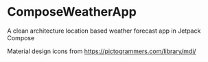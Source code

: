 # ComposeWeatherApp
A clean architecture location based weather forecast app in Jetpack Compose

Material design icons from https://pictogrammers.com/library/mdi/


